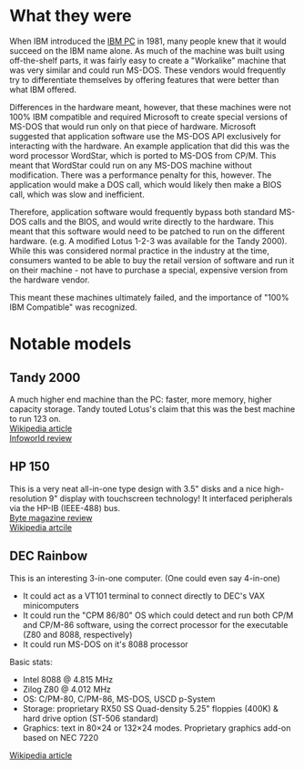 # What they were
When IBM introduced the [IBM PC](pc-platform.md#the-pc) in 1981, many people knew that it would succeed on the IBM name alone.  As much of the machine was built
using off-the-shelf parts, it was fairly easy to create a "Workalike" machine that was very similar and could run MS-DOS.  These vendors
would frequently try to differentiate themselves by offering features that were better than what IBM offered.

Differences in the hardware meant, however, that these machines were not 100% IBM compatible and required Microsoft to create special
versions of MS-DOS that would run only on that piece of hardware.  Microsoft suggested that application software use the MS-DOS API exclusively for interacting with the hardware.  An example application that did this was the word processor WordStar, which is ported to MS-DOS from CP/M.  This meant that WordStar could run on any MS-DOS machine without modification.  There was a performance penalty for this, however.  The application would make a DOS call, which would likely then make a BIOS call, which was slow and inefficient.

Therefore, application software would frequently bypass both standard MS-DOS calls and the BIOS, and would write directly to the hardware.  This meant that this software would need to be patched to run on the different hardware.  (e.g. A modified Lotus 1-2-3 was available for the Tandy 2000).  While this was considered normal practice in the industry at the time, consumers wanted to be able to buy the retail version of software and run it on their machine - not have to purchase a special, expensive version from the hardware vendor.

This meant these machines ultimately failed, and the importance of "100% IBM Compatible" was recognized.


# Notable models

## Tandy 2000
A much higher end machine than the PC: faster, more memory, higher capacity storage.  Tandy touted Lotus's claim that this was the best machine to run 123 on.   
[Wikipedia article](https://en.wikipedia.org/wiki/Tandy_2000)   
[Infoworld review](https://books.google.com/books?id=wi4EAAAAMBAJ&lpg=PA74&pg=PA71#v=onepage&q&f=false)

## HP 150
This is a very neat all-in-one type design with 3.5" disks and a nice high-resolution 9" display with touchscreen technology!  It interfaced peripherals via the HP-IB (IEEE-488) bus.    
[Byte magazine review](https://archive.org/stream/byte-magazine-1984-11/1984_11_BYTE_09-12_New_Chips#page/n259/mode/2up)    
[Wikipedia artcile](https://en.wikipedia.org/wiki/HP-150)    

## DEC Rainbow
This is an interesting 3-in-one computer.  (One could even say 4-in-one)
 - It could act as a VT101 terminal to connect directly to DEC's VAX minicomputers
 - It could run the "CPM 86/80" OS which could detect and run both CP/M and CP/M-86 software, using the correct processor for the executable (Z80 and 8088, respectively)
 - It could run MS-DOS on it's 8088 processor  
 
Basic stats:
 - Intel 8088 @ 4.815 MHz
 - Zilog Z80 @ 4.012 MHz
 - OS: C/PM-80, C/PM-86, MS-DOS, USCD p-System
 - Storage: proprietary RX50 SS Quad-density 5.25" floppies (400K) & hard drive option (ST-506 standard)
 - Graphics: text in 80×24 or 132×24 modes.  Proprietary graphics add-on based on NEC 7220   
 
[Wikipedia article](https://en.wikipedia.org/wiki/Rainbow_100)

